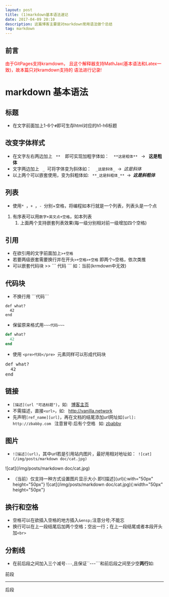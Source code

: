 ```yaml
---
layout: post
title: (1)markdown基本语法速记
date: 2017-04-09 20:10
description: 这篇博客主要是对markdown常用语法做个总结
tag: markdown
---
```


## **前言**
<p style="color:red;font-size:3.em;front-weight:bold">由于GitPages支持kramdown，
且这个解释器支持MathJax(基本语法和Latex一致)，故本篇只对kramdown支持的
语法进行记录!
</p>

#  **markdown 基本语法**

## **标题**
+ 在文字前面加上1-6个```#```即可生存html对应的h1-h6标题

## **改变字体样式**
+ 在文字左右两边加上&ensp; ```**``` &ensp; 即可实现加粗字体如： &ensp; ``` **这是粗体** ``` &ensp;->&ensp; **这是粗体**
+ 文字两边加上&ensp; ```_```&ensp;可将字体变为斜体如： &ensp; ```_这是斜体_```&ensp;->&ensp;_这是斜体_
+ 以上两个可以嵌套使用，变为斜粗体如:&ensp; ```**_这是斜粗体_**```&ensp;->&ensp;**_这是斜粗体_**

## **列表**

+ 使用```* ```，```+ ```，```- ```分别+空格，将编程如本行就是一个列表，列表头是一个点
1. 有序表可以用```数字+英文点+空格```，如本列表
    1. 上面两个支持嵌套列表效果(每一级分别相对前一级增加四个空格)

## **引用**
+ 在欲引用的文字前面加上```>+空格```
+ 若要两级嵌套需要换行并在开头```>+空格>+空格``` 即两个```>```空格，依次类推
+ 可以嵌套代码块 \>\> \`\`\` 代码 \`\`\` 如：当前(krmdown中无效)


## **代码块**
+ 不换行用 \`\`\`代码\`\`\`

```
def what?
  42
end
```


+ 保留原来格式用```~~~代码~~~```

~~~ Ruby  
def what?
  42
end
~~~

+ 使用 ```<pre>代码</pre> ```元素同样可以形成代码块  
<pre>
def what?
  42
end
</pre>

## **链接**
+ ```[描述](url "可选标题")```，如:&ensp; [博客主页](http://vanilla.network)
+ 不需描述，直接```<url>```，如:&ensp; <http://vanilla.network>
+ 先声明```[ref_name][url]```，再在文档的结尾添加url网址如```[url]: http://zbabby.com ``` 注意冒号:后有个空格 &ensp;如:      [zbabby][url1]    



## **图片**
+ ```![描述](url)```，其中url若是引用站内图片，最好用相对地址如：&ensp;```![cat](/img/posts/markdown doc/cat.jpg) ```

![cat](/img/posts/markdown doc/cat.jpg)

+ （当前）仅支持一种方式设置图片显示大小
即\!\[描述\]\(url\){:with="50px" height="50px"}
![cat](/img/posts/markdown doc/cat.jpg){:width="50px" height="50px"}

## **换行和空格**
+ 空格可以在欲插入空格的地方插入```&ensp;```注意分号;不能忘
+ 换行可以在上一段结尾后加两个空格；空出一行；在上一段结尾或者本段开头加```<br>```

## **分割线**
+ 在前后段之间加入三个减号```---```,且保证``---```和前后段之间至少空**两行**如:   

前段

---

后段  

  [url1]: https://vanilla.network/
